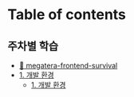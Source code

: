 # Table of contents

## 주차별 학습

* [📒 megatera-frontend-survival](README.md)
* [1. 개발 환경](week01/README.md)
  * [1. 개발 환경](week01/environment.md)

